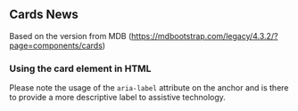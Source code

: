 ## Cards News

Based on the version from MDB (https://mdbootstrap.com/legacy/4.3.2/?page=components/cards)

### Using the card element in HTML

Please note the usage of the `aria-label` attribute on the anchor and is there to provide a more descriptive label to assistive technology.
